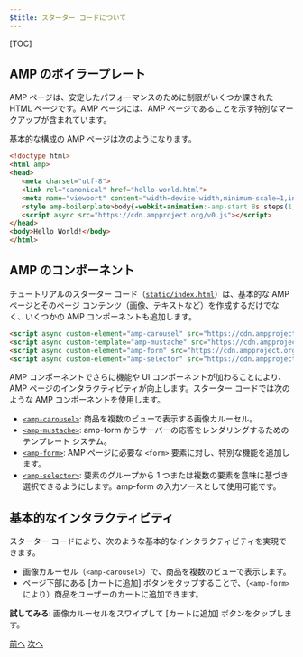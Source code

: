 ```yaml
---
$title: スターター コードについて
---
```


[TOC]

## AMP のボイラープレート
AMP ページは、安定したパフォーマンスのために制限がいくつか課された HTML ページです。AMP ページには、AMP ページであることを示す特別なマークアップが含まれています。

基本的な構成の AMP ページは次のようになります。

```html
<!doctype html>
<html amp>
<head>
   <meta charset="utf-8">
   <link rel="canonical" href="hello-world.html">
   <meta name="viewport" content="width=device-width,minimum-scale=1,initial-scale=1">
   <style amp-boilerplate>body{-webkit-animation:-amp-start 8s steps(1,end) 0s 1 normal both;-moz-animation:-amp-start 8s steps(1,end) 0s 1 normal both;-ms-animation:-amp-start 8s steps(1,end) 0s 1 normal both;animation:-amp-start 8s steps(1,end) 0s 1 normal both}@-webkit-keyframes -amp-start{from{visibility:hidden}to{visibility:visible}}@-moz-keyframes -amp-start{from{visibility:hidden}to{visibility:visible}}@-ms-keyframes -amp-start{from{visibility:hidden}to{visibility:visible}}@-o-keyframes -amp-start{from{visibility:hidden}to{visibility:visible}}@keyframes -amp-start{from{visibility:hidden}to{visibility:visible}}</style><noscript><style amp-boilerplate>body{-webkit-animation:none;-moz-animation:none;-ms-animation:none;animation:none}</style></noscript>
   <script async src="https://cdn.ampproject.org/v0.js"></script>
</head>
<body>Hello World!</body>
</html>
```

## AMP のコンポーネント

チュートリアルのスターター コード（[`static/index.html`](https://github.com/googlecodelabs/advanced-interactivity-in-amp/blob/master/static/index.html)）は、基本的な AMP ページとそのページ コンテンツ（画像、テキストなど）を作成するだけでなく、いくつかの AMP コンポーネントも追加します。

```html
<script async custom-element="amp-carousel" src="https://cdn.ampproject.org/v0/amp-carousel-0.1.js"></script>
<script async custom-template="amp-mustache" src="https://cdn.ampproject.org/v0/amp-mustache-0.1.js"></script>
<script async custom-element="amp-form" src="https://cdn.ampproject.org/v0/amp-form-0.1.js"></script>
<script async custom-element="amp-selector" src="https://cdn.ampproject.org/v0/amp-selector-0.1.js"></script>
```

AMP コンポーネントでさらに機能や UI コンポーネントが加わることにより、AMP ページのインタラクティビティが向上します。スターター コードでは次のような AMP コンポーネントを使用します。

- [`<amp-carousel>`](/ja/docs/reference/components/amp-carousel.html): 商品を複数のビューで表示する画像カルーセル。
- [`<amp-mustache>`](/ja/docs/reference/components/amp-mustache.html): amp-form からサーバーの応答をレンダリングするためのテンプレート システム。
- [`<amp-form>`](/ja/docs/reference/components/amp-form.html): AMP ページに必要な `<form>` 要素に対し、特別な機能を追加します。
- [`<amp-selector>`](/ja/docs/reference/components/amp-form.html): 要素のグループから 1 つまたは複数の要素を意味に基づき選択できるようにします。amp-form の入力ソースとして使用可能です。

## 基本的なインタラクティビティ

スターター コードにより、次のような基本的なインタラクティビティを実現できます。

- 画像カルーセル（`<amp-carousel>`）で、商品を複数のビューで表示します。
- ページ下部にある [カートに追加] ボタンをタップすることで、（`<amp-form>` により）商品をユーザーのカートに追加できます。


**試してみる**: 画像カルーセルをスワイプして [カートに追加] ボタンをタップします。

<div class="prev-next-buttons">
  <a class="button prev-button" href="{{g.doc('/content/docs/interaction_dynamic/interactivity/prereqs-setup.md', locale=doc.locale).url.path}}"><span class="arrow-prev">前へ</span></a>
  <a class="button next-button" href="{{g.doc('/content/docs/interaction_dynamic/interactivity/advanced-interactivity.md', locale=doc.locale).url.path}}"><span class="arrow-next">次へ</span></a>
</div>
 

